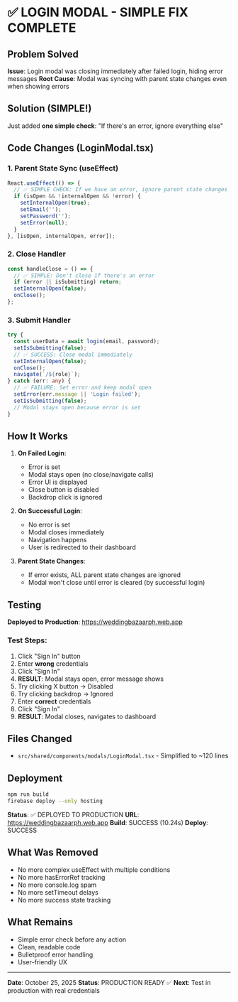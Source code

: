 # ✅ LOGIN MODAL - SIMPLE FIX COMPLETE

## Problem Solved
**Issue**: Login modal was closing immediately after failed login, hiding error messages
**Root Cause**: Modal was syncing with parent state changes even when showing errors

## Solution (SIMPLE!)
Just added **one simple check**: "If there's an error, ignore everything else"

## Code Changes (LoginModal.tsx)

### 1. Parent State Sync (useEffect)
```typescript
React.useEffect(() => {
  // ✅ SIMPLE CHECK: If we have an error, ignore parent state changes
  if (isOpen && !internalOpen && !error) {
    setInternalOpen(true);
    setEmail('');
    setPassword('');
    setError(null);
  }
}, [isOpen, internalOpen, error]);
```

### 2. Close Handler
```typescript
const handleClose = () => {
  // ✅ SIMPLE: Don't close if there's an error
  if (error || isSubmitting) return;
  setInternalOpen(false);
  onClose();
};
```

### 3. Submit Handler
```typescript
try {
  const userData = await login(email, password);
  setIsSubmitting(false);
  // ✅ SUCCESS: Close modal immediately
  setInternalOpen(false);
  onClose();
  navigate(`/${role}`);
} catch (err: any) {
  // ✅ FAILURE: Set error and keep modal open
  setError(err.message || 'Login failed');
  setIsSubmitting(false);
  // Modal stays open because error is set
}
```

## How It Works

1. **On Failed Login**:
   - Error is set
   - Modal stays open (no close/navigate calls)
   - Error UI is displayed
   - Close button is disabled
   - Backdrop click is ignored

2. **On Successful Login**:
   - No error is set
   - Modal closes immediately
   - Navigation happens
   - User is redirected to their dashboard

3. **Parent State Changes**:
   - If error exists, ALL parent state changes are ignored
   - Modal won't close until error is cleared (by successful login)

## Testing

**Deployed to Production**: https://weddingbazaarph.web.app

### Test Steps:
1. Click "Sign In" button
2. Enter **wrong** credentials
3. Click "Sign In"
4. **RESULT**: Modal stays open, error message shows
5. Try clicking X button → Disabled
6. Try clicking backdrop → Ignored
7. Enter **correct** credentials
8. Click "Sign In"
9. **RESULT**: Modal closes, navigates to dashboard

## Files Changed
- `src/shared/components/modals/LoginModal.tsx` - Simplified to ~120 lines

## Deployment
```bash
npm run build
firebase deploy --only hosting
```

**Status**: ✅ DEPLOYED TO PRODUCTION
**URL**: https://weddingbazaarph.web.app
**Build**: SUCCESS (10.24s)
**Deploy**: SUCCESS

## What Was Removed
- No more complex useEffect with multiple conditions
- No more hasErrorRef tracking
- No more console.log spam
- No more setTimeout delays
- No more success state tracking

## What Remains
- Simple error check before any action
- Clean, readable code
- Bulletproof error handling
- User-friendly UX

---
**Date**: October 25, 2025
**Status**: PRODUCTION READY ✅
**Next**: Test in production with real credentials
